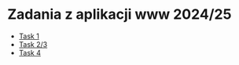 # Zadania z aplikacji www 2024/25
- [Task 1](task1/task1.md)
- [Task 2/3](task2/index.html)
- [Task 4](task4/index.md)